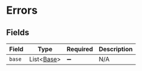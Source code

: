 # Errors


## Fields

| Field                                      | Type                                       | Required                                   | Description                                |
| ------------------------------------------ | ------------------------------------------ | ------------------------------------------ | ------------------------------------------ |
| `base`                                     | List\<[Base](../../models/errors/Base.md)> | :heavy_minus_sign:                         | N/A                                        |